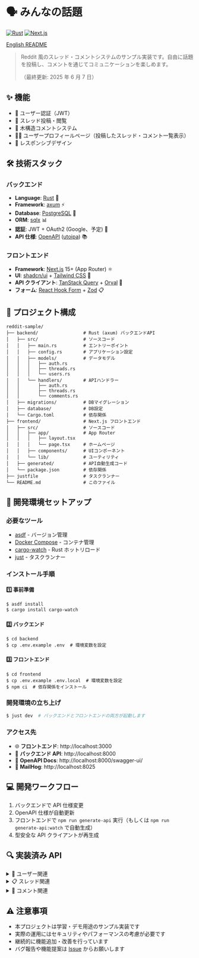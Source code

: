 # 🗣️ みんなの話題

[![Rust](https://img.shields.io/badge/rust-1.87.0-orange.svg?logo=rust)](https://www.rust-lang.org)
[![Next.js](https://img.shields.io/badge/next.js-15+-black?logo=next.js.svg)](https://nextjs.org/)

[English README](./README.en.md)

> Reddit 風のスレッド・コメントシステムのサンプル実装です。自由に話題を投稿し、コメントを通じてコミュニケーションを楽しめます。
>
> （最終更新: 2025 年 6 月 7 日）

## ✨ 機能

- 👤 ユーザー認証（JWT）
- 📝 スレッド投稿・閲覧
- 💬 木構造コメントシステム
- 👨‍💻 ユーザープロフィールページ（投稿したスレッド・コメント一覧表示）
- 📱 レスポンシブデザイン

## 🛠️ 技術スタック

### バックエンド

- **Language**: [Rust](https://www.rust-lang.org/) 🦀
- **Framework**: [axum](https://github.com/tokio-rs/axum) ⚡
- **Database**: [PostgreSQL](https://www.postgresql.org/) 🐘
- **ORM**: [sqlx](https://github.com/launchbadge/sqlx) 📊
- **認証**: JWT + OAuth2 (Google、予定) 🔐
- **API 仕様**: [OpenAPI](https://www.openapis.org/) ([utoipa](https://github.com/juhaku/utoipa)) 📚

### フロントエンド

- **Framework**: [Next.js](https://nextjs.org/) 15+ (App Router) ⚛️
- **UI**: [shadcn/ui](https://ui.shadcn.com/) + [Tailwind CSS](https://tailwindcss.com/) 🎨
- **API クライアント**: [TanStack Query](https://tanstack.com/query) + [Orval](https://orval.dev/) 🔄
- **フォーム**: [React Hook Form](https://react-hook-form.com/) + [Zod](https://zod.dev/) 📋

## 📂 プロジェクト構成

```
reddit-sample/
├── backend/                 # Rust (axum) バックエンドAPI
│   ├── src/                 # ソースコード
│   │   ├── main.rs          # エントリーポイント
│   │   ├── config.rs        # アプリケーション設定
│   │   ├── models/          # データモデル
│   │   │   ├── auth.rs
│   │   │   ├── threads.rs
│   │   │   └── users.rs
│   │   └── handlers/        # APIハンドラー
│   │       ├── auth.rs
│   │       ├── threads.rs
│   │       └── comments.rs
│   ├── migrations/          # DBマイグレーション
│   ├── database/            # DB設定
│   └── Cargo.toml           # 依存関係
├── frontend/                # Next.js フロントエンド
│   ├── src/                 # ソースコード
│   │   ├── app/             # App Router
│   │   │   ├── layout.tsx
│   │   │   └── page.tsx     # ホームページ
│   │   ├── components/      # UIコンポーネント
│   │   └── lib/             # ユーティリティ
│   ├── generated/           # API自動生成コード
│   └── package.json         # 依存関係
├── justfile                 # タスクランナー
└── README.md                # このファイル
```

## 🚀 開発環境セットアップ

### 必要なツール

- [asdf](https://asdf-vm.com/) - バージョン管理
- [Docker Compose](https://docs.docker.com/compose/) - コンテナ管理
- [cargo-watch](https://crates.io/crates/cargo-watch) - Rust ホットリロード
- [just](https://just.systems/) - タスクランナー

### インストール手順

#### 1️⃣ 事前準備

```bash
$ asdf install
$ cargo install cargo-watch
```

#### 2️⃣ バックエンド

```shell
$ cd backend
$ cp .env.example .env  # 環境変数を設定
```

#### 3️⃣ フロントエンド

```shell
$ cd frontend
$ cp .env.example .env.local  # 環境変数を設定
$ npm ci  # 依存関係をインストール
```

### 開発環境の立ち上げ

```bash
$ just dev  # バックエンドとフロントエンドの両方が起動します
```

### アクセス先

- 🌐 **フロントエンド**: http://localhost:3000
- 🔌 **バックエンド API**: http://localhost:8000
- 📘 **OpenAPI Docs**: http://localhost:8000/swagger-ui/
- 📧 **MailHog**: http://localhost:8025

## 💻 開発ワークフロー

1. バックエンドで API 仕様変更
2. OpenAPI 仕様が自動更新
3. フロントエンドで `npm run generate-api` 実行（もしくは `npm run generate-api:watch` で自動生成）
4. 型安全な API クライアントが再生成

## 🔍 実装済み API

<details>
<summary>👤 ユーザー関連</summary>

- ユーザー登録・ログイン・ログアウト
- ユーザープロフィール表示
- ユーザーが投稿したスレッド一覧取得
- ユーザーが投稿したコメント一覧取得
- プロフィール編集
</details>

<details>
<summary>📋 スレッド関連</summary>

- スレッド一覧取得
- スレッド詳細取得
- スレッド作成・削除
</details>

<details>
<summary>💬 コメント関連</summary>

- スレッドのコメント一覧取得
- コメント投稿・削除
- 返信コメント（ネスト構造）
</details>

## ⚠️ 注意事項

- 本プロジェクトは学習・デモ用途のサンプル実装です
- 実際の運用にはセキュリティやパフォーマンスの考慮が必要です
- 継続的に機能追加・改善を行っています
- バグ報告や機能提案は [Issue](https://github.com/y-temp4/wadai-us/issues) からお願いします
